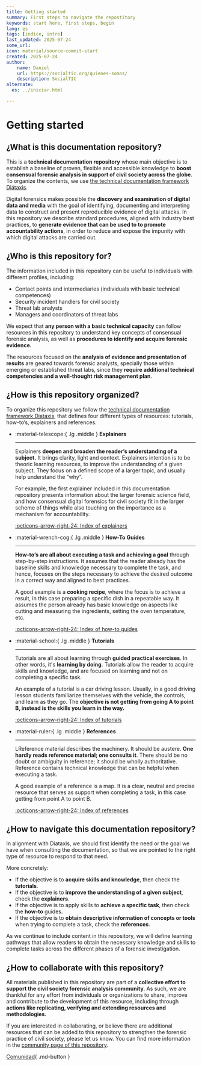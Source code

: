 ```yaml
---
title: Getting started
summary: First steps to navigate the repostitory 
keywords: start here, first steps, begin
lang: es
tags: [indice, intro]
last_updated: 2025-07-24
some_url:
icon: material/source-commit-start
created: 2025-07-24
author:
    name: Daniel
    url: https://socialtic.org/quienes-somos/
    description: SocialTIC
alternate: 
  es: ../iniciar.html

---
```



# Getting started

## ¿What is this documentation repository?

This is a **technical documentation repository** whose main objective is to establish a baseline of proven, flexible and accessible knowledge to **boost consensual forensic analysis in support of civil society across the globe**. To organize the contents, we use [the technical documentation framework Diátaxis](https://diataxis.fr/). 

Digital forensics makes possible the **discovery and examination of digital data and media** with the goal of identifying, documenting and interpreting data to construct and present reproducible evidence of digital attacks. In this repository we describe standard procedures, aligned with industry best practices, to **generate evidence that can be used to to promote accountability actions**, in order to reduce and expose the impunity with which digital attacks are carried out. 

## ¿Who is this repository for?

The information included in this repository can be useful to individuals with different profiles, including: 

* Contact points and intermediaries (individuals with basic technical competences)   
* Security incident handlers for civil society  
* Threat lab analysts  
* Managers and coordinators of threat labs

We expect that **any person with a basic technical capacity** can follow resources in this repository to understand key concepts of consensual forensic analysis, as well as **procedures to identify and acquire forensic evidence.** 

The resources focused on the **analysis of evidence and presentation of results** are geared towards forensic analysts, specially those within emerging or established threat labs, since they **require additional technical competencies and a well-thought risk management plan**. 

## ¿How is this repository organized?

To organize this repository we follow the [technical documentation framework Diataxis](https://diataxis.fr/reference/), that defines four different types of resources: tutorials, how-to’s, explainers and references. 


<div class="grid cards" markdown>

-   :material-telescope:{ .lg .middle } __Explainers__

    ---

    Explainers **deepen and broaden the reader’s understanding of a subject.** It brings clarity, light and context. Explainers intention is to be theoric learning resources, to improve the understanding of a given subject. They focus on a defined scope of a larger topic, and usually help understand the “why”. 

    For example, the first explainer included in this documentation repository presents information about the larger forensic science field, and how consensual digital forensics for civil society fit in the larger scheme of things while also touching on the importance as a mechanism for accountability.

    [:octicons-arrow-right-24:   Index of explainers](explainers/index.html)

-   :material-wrench-cog:{ .lg .middle } __How-To Guides__

    ---

    **How-to’s are all about executing a task and achieving a goal** through step-by-step instructions. It assumes that the reader already has the baseline skills and knowledge necessary to complete the task, and hence, focuses on the steps necessary to achieve the desired outcome in a correct way and aligned to best practices. 

    A good example is a **cooking recipe**, where the focus is to achieve a result, in this case preparing a specific dish in a repeatable way. It assumes the person already has basic knowledge on aspects like cutting and measuring the ingredients, setting the oven temperature, etc. 

    [:octicons-arrow-right-24:   Index of how-to guides](how-tos/index.html)

-   :material-school:{ .lg .middle } __Tutorials__

    ---

    Tutorials are all about learning through **guided practical exercises**. In other words, it's **learning by doing**. Tutorials allow the reader to acquire skills and knowledge, and are focused on learning and not on completing a specific task. 

    An example of a tutorial is a car driving lesson. Usually, in a good driving lesson students familiarize themselves with the vehicle, the controls, and learn as they go. The **objective is not getting from going A to point B, instead is the skills you learn in the way.**  

    [:octicons-arrow-right-24:   Index of tutorials](tutorials/index.html)

-   :material-ruler:{ .lg .middle } __References__

    ---

    LReference material describes the machinery. It should be austere. **One hardly reads reference material; one consults it**. There should be no doubt or ambiguity in reference; it should be wholly authoritative. Reference contains technical knowledge that can be helpful when executing a task. 

    A good example of a reference is a map. It is a clear, neutral and precise resource that serves as support when completing a task, in this case getting from point A to point B.

    [:octicons-arrow-right-24:   Index of references](references/index.html)

</div>


## ¿How to navigate this documentation repository? 

In alignment with Diataxis, we should first identify the need or the goal we have when consulting the documentation, so that we are pointed to the right type of resource to respond to that need. 

More concretely: 

* If the objective is to **acquire skills and knowledge**, then check the **tutorials**.   
* If the objective is to **improve the understanding of a given subject**, check the **explainers**.   
* If the objective is to apply skills to **achieve a specific task**, then check the **how-to** guides.   
* If the objective is to **obtain descriptive information of concepts or tools** when trying to complete a task, check the **references**. 

As we continue to include content in this repository, we will define learning pathways that allow readers to obtain the necessary knowledge and skills to complete tasks across the different phases of a forensic investigation. 

## ¿How to collaborate with this repository? 

All materials published in this repository are part of a **collective effort to support the civil society forensic analysis community**. As such, we are thankful for any effort from individuals or organizations to share, improve and contribute to the development of this resource, including through **actions like replicating, verifying and extending resources and methodologies.** 

If you are interested in collaborating, or believe there are additional resources that can be added to this repository to strengthen the forensic practice of civil society, please let us know. You can find more information in the [community page of this repository](community/index.html). 

[Comunidad](community/){ .md-button }


